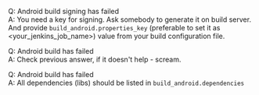 Q: Android build signing has failed  
A: You need a key for signing. Ask somebody to generate it on build server. And provide `build_android.properties_key` (preferable to set it as <your_jenkins_job_name>) value from your build configuration file.

Q: Android build has failed  
A: Check previous answer, if it doesn't help - scream.

Q: Android build has failed  
A: All dependencies (libs) should be listed in `build_android.dependencies`
